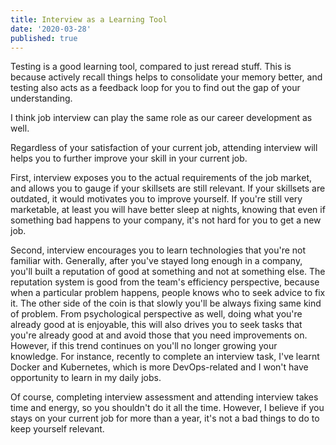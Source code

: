 ```yaml
---
title: Interview as a Learning Tool 
date: '2020-03-28'
published: true
---
```


Testing is a good learning tool, compared to just reread stuff. This is because actively recall things helps to consolidate your memory better, and testing also acts as a feedback loop for you to find out the gap of your understanding.

I think job interview can play the same role as our career development as well.

Regardless of your satisfaction of your current job, attending interview will helps you to further improve your skill in your current job.

First, interview exposes you to the actual requirements of the job market, and allows you to gauge if your skillsets are still relevant. If your skillsets are outdated, it would motivates you to improve yourself. If you're still very marketable, at least you will have better sleep at nights, knowing that even if something bad happens to your company, it's not hard for you to get a new job.

Second, interview encourages you to learn technologies that you're not familiar with. Generally, after you've stayed long enough in a company, you'll built a reputation of good at something and not at something else. The reputation system is good from the team's efficiency perspective, because when a particular problem happens, people knows who to seek advice to fix it. The other side of the coin is that slowly you'll be always fixing same kind of problem. From psychological perspective as well, doing what you're already good at is enjoyable, this will also drives you to seek tasks that you're already good at and avoid those that you need improvements on. However, if this trend continues on you'll no longer growing your knowledge. For instance, recently to complete an interview task, I've learnt Docker and Kubernetes, which is more DevOps-related and I won't have opportunity to learn in my daily jobs.

Of course, completing interview assessment and attending interview takes time and energy, so you shouldn't do it all the time. However, I believe if you stays on your current job for more than a year, it's not a bad things to do to keep yourself relevant.
